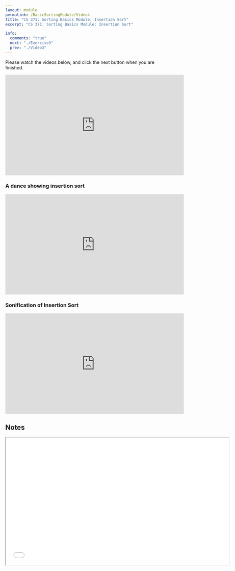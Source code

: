 ```yaml
---
layout: module
permalink: /BasicSortingModule/Video4
title: "CS 371: Sorting Basics Module: Insertion Sort"
excerpt: "CS 371: Sorting Basics Module: Insertion Sort"

info:
  comments: "true"
  next: "./Exercise3"
  prev: "./Video3"
---
```


<p>
Please watch the videos below, and click the next button when you are finished. 
</p>

<iframe width="560" height="315" src="https://www.youtube.com/embed/kPw4zG7i_2o" frameborder="0" allow="accelerometer; autoplay; clipboard-write; encrypted-media; gyroscope; picture-in-picture" allowfullscreen></iframe>

<h3>A dance showing insertion sort</h3>
<iframe width="560" height="315" src="https://www.youtube.com/embed/ROalU379l3U" frameborder="0" allow="accelerometer; autoplay; clipboard-write; encrypted-media; gyroscope; picture-in-picture" allowfullscreen></iframe>

<h3>Sonification of Insertion Sort</h3>

<iframe width="560" height="315" src="https://www.youtube.com/embed/8oJS1BMKE64" frameborder="0" allow="accelerometer; autoplay; clipboard-write; encrypted-media; gyroscope; picture-in-picture" allowfullscreen></iframe>


<h2>Notes</h2>

<iframe src = "../images/BasicSortingModule/InsertionSort.html" width="700" height="400">